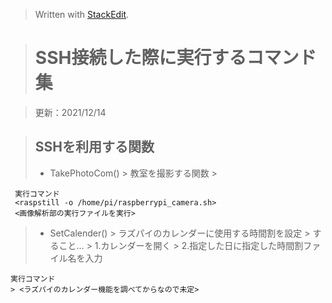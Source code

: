 ﻿


> Written with [StackEdit](https://stackedit.io/).

> # SSH接続した際に実行するコマンド集

> 更新：2021/12/14

>  ## SSHを利用する関数
> -  TakePhotoCom()
	>  教室を撮影する関数
	> 
	
	 実行コマンド
	 <raspstill -o /home/pi/raspberrypi_camera.sh>
	 <画像解析部の実行ファイルを実行>

> - SetCalender()
	> ラズパイのカレンダーに使用する時間割を設定
	> すること…
	> 1.カレンダーを開く
	> 2.指定した日に指定した時間割ファイル名を入力
	
	実行コマンド
	> <ラズパイのカレンダー機能を調べてからなので未定>
